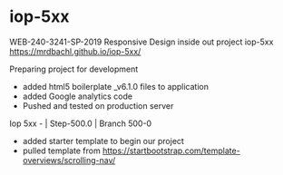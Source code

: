 # iop-5xx
WEB-240-3241-SP-2019 Responsive Design inside out project iop-5xx
 https://mrdbachl.github.io/iop-5xx/
 
 Preparing project for development
 - added html5 boilerplate _v6.1.0 files to application
 - added Google analytics code
 - Pushed and tested on production server
 
 Iop 5xx - | Step-500.0 | Branch 500-0
 - added starter template to begin our project
 - pulled template from https://startbootstrap.com/template-overviews/scrolling-nav/
 
